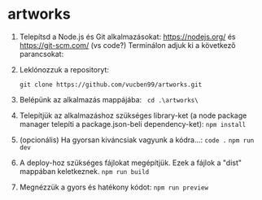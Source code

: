 # artworks

1. Telepítsd a Node.js és Git alkalmazásokat: https://nodejs.org/ és https://git-scm.com/  (vs code?)
   Terminálon adjuk ki a következő parancsokat:
2. Leklónozzuk a repositoryt: 

   ```git clone https://github.com/vucben99/artworks.git```
   
3. Belépünk az alkalmazás mappájába:
    ``` cd .\artworks\```
    
4. Telepítjük az alkalmazáshoz szükséges library-ket (a node package manager telepíti a package.json-beli dependency-ket):
    ```npm install```
    
5. (opcionális) Ha gyorsan kiváncsiak vagyunk a kódra...:
    ```code .```
    ```npm run dev```
    
6. A deploy-hoz szükséges fájlokat megépítjük. Ezek a fájlok a "dist" mappában keletkeznek.
    ```npm run build```
    
7. Megnézzük a gyors és hatékony kódot:
    ```npm run preview```
